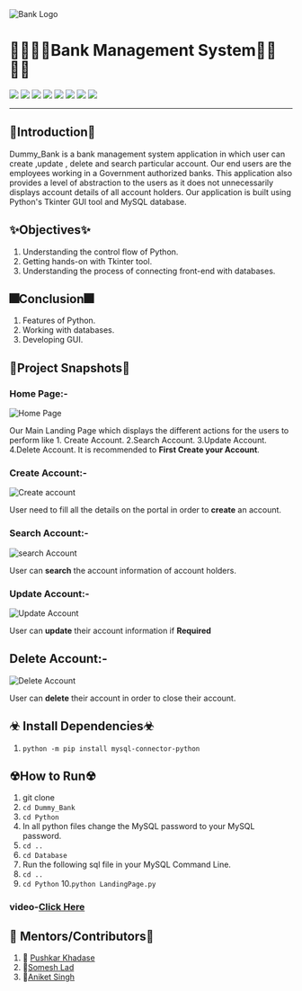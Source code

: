 <img src="https://github.com/aniketsingh98571/Web_Development/blob/master/Bank.png" alt="Bank Logo">

# 👩‍💻👨‍💻Bank Management System👨‍💻👩‍💻
<p><img src="https://img.shields.io/badge/Python-GUI-yellow">
<img src="https://img.shields.io/badge/Tkinter-GUI-brightgreen">
<img src="https://img.shields.io/badge/MySQL-Database-orange">
<img src="https://img.shields.io/github/license/aniketsingh98571/Dummy_Bank?style=flat">
<img src="https://img.shields.io/github/languages/top/aniketsingh98571/Dummy_Bank">
<img src="https://img.shields.io/youtube/views/RkRsipP6mKc?style=social">
<img src="https://img.shields.io/github/watchers/aniketsingh98571/Dummy_Bank?style=social">
<img src="https://img.shields.io/github/commit-activity/m/aniketsingh98571/Dummy_Bank">
</p>

---
## 🎇Introduction🎇
Dummy_Bank is a bank management system application in which user can create ,update , delete and search particular account. Our end users are the employees working in a Government authorized banks. This application also provides a level of abstraction to the users as it does not unnecessarily displays account details of all account holders.
Our application is built using Python's Tkinter GUI tool and MySQL database.

## ✨Objectives✨
1. Understanding the control flow of Python.
2. Getting hands-on with Tkinter tool.
3. Understanding the process of connecting front-end with databases.

## 🎆Conclusion🎆
1. Features of Python.
2. Working with databases.
3. Developing GUI.

## 🎃Project Snapshots🎃
### Home Page:-
<img src="https://github.com/aniketsingh98571/Web_Development/blob/master/Screenshot%20(9).png" alt="Home Page">

Our Main Landing Page which displays the different actions for the users to perform like 1. Create Account.
2.Search Account.
3.Update Account.
4.Delete Account.
It is recommended to **First Create your Account**.

### Create Account:-
<img src="https://github.com/aniketsingh98571/Web_Development/blob/master/Screenshot%20(10).png" alt="Create account">

User need to fill all the details on the portal in order to **create** an account.

### Search Account:-
<img src="https://github.com/aniketsingh98571/Web_Development/blob/master/Screenshot%20(30).png" alt="search Account">

User can **search** the account information of account holders.

### Update Account:-
<img src="https://github.com/aniketsingh98571/Web_Development/blob/master/Screenshot%20(19).png" alt="Update Account">

User can **update** their account information if **Required**

## Delete Account:-
<img src="https://github.com/aniketsingh98571/Web_Development/blob/master/Screenshot%20(11).png" alt="Delete Account">

User can **delete** their account in order to close their account.

## ☣ Install Dependencies☣
1. `python -m pip install mysql-connector-python`

## ☢How to Run☢
1. git clone 
2. `cd Dummy_Bank`
3.  `cd Python`
4. In all python files change the MySQL password to your MySQL password.
5. `cd ..`
6. `cd Database`
7. Run the following sql file in your MySQL Command Line.
8. `cd ..`
9. `cd Python`
10.`python LandingPage.py` 

###  video-[Click Here](https://www.youtube.com/watch?v=RkRsipP6mKc)

## 🔶 Mentors/Contributors🔶
1. 🥇 [Pushkar Khadase](https://github.com/pushkarkhadase)
2. 🏅[Somesh Lad](https://github.com/SomeshLad)
3. 🥈[Aniket Singh](https://github.com/aniketsingh98571)




